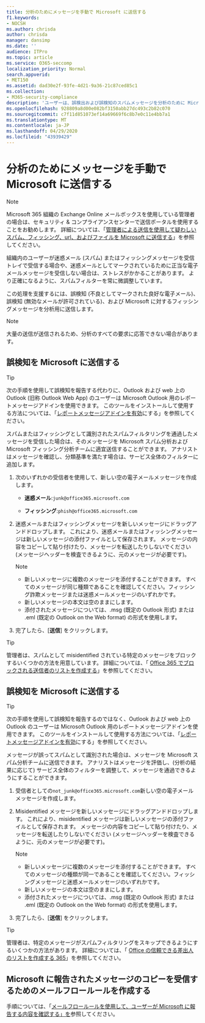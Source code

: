 ```yaml
---
title: 分析のためにメッセージを手動で Microsoft に送信する
f1.keywords:
- NOCSH
ms.author: chrisda
author: chrisda
manager: dansimp
ms.date: ''
audience: ITPro
ms.topic: article
ms.service: O365-seccomp
localization_priority: Normal
search.appverid:
- MET150
ms.assetid: dad30e2f-93fe-4d21-9a36-21c87ced85c1
ms.collection:
- M365-security-compliance
description: 'ユーザーは、誤検出および誤検知のスパムメッセージを分析のために Microsoft に送信することができます。 '
ms.openlocfilehash: 928809a8d00e082bf3150abb27dc493c2b82c070
ms.sourcegitcommit: c7f11d851073ef14a69669f6c8b7e0c11e4bb7a1
ms.translationtype: MT
ms.contentlocale: ja-JP
ms.lasthandoff: 04/29/2020
ms.locfileid: "43939429"
---
```

# <a name="manually-submit-messages-to-microsoft-for-analysis"></a>分析のためにメッセージを手動で Microsoft に送信する

> [!NOTE]
> Microsoft 365 組織の Exchange Online メールボックスを使用している管理者の場合は、セキュリティ & コンプライアンスセンターで送信ポータルを使用することをお勧めします。 詳細については、「[管理者による送信を使用して疑わしいスパム、フィッシング、url、およびファイルを Microsoft に送信する](admin-submission.md)」を参照してください。

組織内のユーザーが迷惑メール (スパム) またはフィッシングメッセージを受信トレイで受信する場合や、迷惑メールとしてマークされているために正当な電子メールメッセージを受信しない場合は、ストレスがかかることがあります。 より正確になるように、スパムフィルターを常に微調整しています。

この処理を支援するには、誤検知 (不良としてマークされた良好な電子メール)、誤検知 (無効なメールが許可されている)、および Microsoft に対するフィッシングメッセージを分析用に送信します。

> [!NOTE]
> 大量の送信が送信されるため、分析のすべての要求に応答できない場合があります。

## <a name="submit-false-negatives-to-microsoft"></a>誤検知を Microsoft に送信する

> [!TIP]
> 次の手順を使用して誤検知を報告する代わりに、Outlook および web 上の Outlook (旧称 Outlook Web App) のユーザーは Microsoft Outlook 用のレポートメッセージアドインを使用できます。 このツールをインストールして使用する方法については、「[レポートメッセージアドインを有効](enable-the-report-message-add-in.md)にする」を参照してください。

スパムまたはフィッシングとして識別されたスパムフィルタリングを通過したメッセージを受信した場合は、そのメッセージを Microsoft スパム分析および Microsoft フィッシング分析チームに適宜送信することができます。 アナリストはメッセージを確認し、分類基準を満たす場合は、サービス全体のフィルターに追加します。

1. 次のいずれかの受信者を使用して、新しい空の電子メールメッセージを作成します。

   - **迷惑メール**:`junk@office365.microsoft.com`

   - **フィッシング**:`phish@office365.microsoft.com`

2. 迷惑メールまたはフィッシングメッセージを新しいメッセージにドラッグアンドドロップします。 これにより、迷惑メールまたはフィッシングメッセージは新しいメッセージの添付ファイルとして保存されます。 メッセージの内容をコピーして貼り付けたり、メッセージを転送したりしないでください (メッセージヘッダーを検査できるように、元のメッセージが必要です)。

   > [!NOTE]
   > <ul><li>新しいメッセージに複数のメッセージを添付することができます。 すべてのメッセージが同じ種類であることを確認してください。フィッシング詐欺メッセージまたは迷惑メールメッセージのいずれかです。</li><li>新しいメッセージの本文は空のままにします。</li><li>添付されたメッセージについては、.msg (既定の Outlook 形式) または .eml (既定の Outlook on the Web format) の形式を使用します。</li></ul>

3. 完了したら、[**送信**] をクリックします。

> [!TIP]
> 管理者は、スパムとして misidentified されている特定のメッセージをブロックするいくつかの方法を用意しています。 詳細については、「 [Office 365 でブロックされる送信者のリストを作成する](create-block-sender-lists-in-office-365.md)」を参照してください。

## <a name="submit-false-positives-to-microsoft"></a>誤検知を Microsoft に送信する

> [!TIP]
> 次の手順を使用して誤検知を報告するのではなく、Outlook および web 上の Outlook のユーザーは Microsoft Outlook 用のレポートメッセージアドインを使用できます。 このツールをインストールして使用する方法については、「[レポートメッセージアドインを有効](enable-the-report-message-add-in.md)にする」を参照してください。

メッセージが誤ってスパムとして識別された場合は、メッセージを Microsoft スパム分析チームに送信できます。 アナリストはメッセージを評価し、(分析の結果に応じて) サービス全体のフィルターを調整して、メッセージを通過できるようにすることができます。

1. 受信者としての`not_junk@office365.microsoft.com`新しい空の電子メールメッセージを作成します。

2. Misidentified メッセージを新しいメッセージにドラッグアンドドロップします。 これにより、misidentified メッセージは新しいメッセージの添付ファイルとして保存されます。 メッセージの内容をコピーして貼り付けたり、メッセージを転送したりしないでください (メッセージヘッダーを検査できるように、元のメッセージが必要です)。

   > [!NOTE]
   > <ul><li>新しいメッセージに複数のメッセージを添付することができます。 すべてのメッセージの種類が同一であることを確認してください。フィッシングメッセージと迷惑メールメッセージのいずれかです。</li><li>新しいメッセージの本文は空のままにします。</li><li>添付されたメッセージについては、.msg (既定の Outlook 形式) または .eml (既定の Outlook on the Web format) の形式を使用します。</li></ul>

3. 完了したら、[**送信**] をクリックします。

> [!TIP]
> 管理者は、特定のメッセージがスパムフィルタリングをスキップできるようにするいくつかの方法があります。 詳細については、「 [Office の信頼できる差出人のリストを作成する 365](create-safe-sender-lists-in-office-365.md)」を参照してください。

## <a name="create-a-mail-flow-rule-to-receive-copies-of-messages-that-are-reported-to-microsoft"></a>Microsoft に報告されたメッセージのコピーを受信するためのメールフロールールを作成する

手順については、「[メールフロールールを使用して、ユーザーが Microsoft に報告する内容を確認する」を](use-mail-flow-rules-to-see-what-your-users-are-reporting-to-microsoft.md)参照してください。

